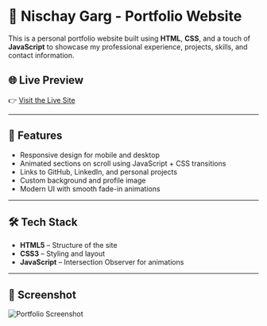 # 💼 Nischay Garg - Portfolio Website

This is a personal portfolio website built using **HTML**, **CSS**, and a touch of **JavaScript** to showcase my professional experience, projects, skills, and contact information.

## 🌐 Live Preview

👉 [Visit the Live Site](https://naukri-job-post-portal.netlify.app/)

---

## 🚀 Features

- Responsive design for mobile and desktop
- Animated sections on scroll using JavaScript + CSS transitions
- Links to GitHub, LinkedIn, and personal projects
- Custom background and profile image
- Modern UI with smooth fade-in animations

---

## 🛠️ Tech Stack

- **HTML5** – Structure of the site
- **CSS3** – Styling and layout
- **JavaScript** – Intersection Observer for animations

---

## 📸 Screenshot

![Portfolio Screenshot](screenshot.png)




